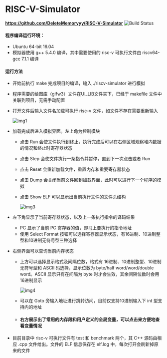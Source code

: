 # RISC-V-Simulator

**https://github.com/DeleteMemoryyy/RISC-V-Simulator**   ![Build Status](https://travis-ci.org/DeleteMemoryyy/RISC-V-Simulator.svg?branch=master)

#### 程序编译运行环境：

- Ubuntu 64-bit 16.04 
- 模拟器使用 g++ 5.4.0 编译，其中需要使用的 risc-v 可执行文件由 riscv64-gcc 7.1.1 编译

#### 运行方法

- 开始前执行 make 完成项目的编译，输入 ./riscv-simulator 进行模拟

- 程序需要的绘图库（glfw3）文件在UI_LIB文件夹下，已经于 makefile 文件中关联到项目，无需手动配置

- 打开文件后输入文件名加载可执行 risc-v 文件，如文件不存在需要重新输入

  ![img1](http://otl4n2fe9.bkt.clouddn.com/Lab2.1/img1.png)

- 加载完成后进入模拟界面。左上角为控制模块

  - 点击 Run 会使文件执行到终止，执行完成后可以在右侧区域观察堆内数据的情况和终止时寄存器状态

  - 点击 Step 会使文件执行一条指令并暂停，直到下一次点击或者 Run

  - 点击 Reset 会重新加载文件，重置内存和重要寄存器状态

  - 点击 Dump 会关闭当前文件回到加载界面，此时可以进行下一个程序的模拟

  - 点击 Show ELF 可以显示出当前执行文件的文件头结构

    ![img3](http://otl4n2fe9.bkt.clouddn.com/Lab2.1/img3.png)

- 左下角显示了当前寄存器状态，以及上一条执行指令的译码结果

  - PC 显示了当前 PC 寄存器的值，即马上要执行的指令地址
  - 使用 Select Format 按钮可以选择寄存器显示状态，有16进制、10进制整型和10进制无符号型三种选择

- 右侧界面可以查询当前内存状态

  - 上方可以选择显示格式及间隔位数，格式有 16进制、10进制整型、10进制无符号型和 ASCII 码选择，显示位数为 byte/half word/word/double word。ASCII 显示只有在间隔为 byte 时才会生效，其余间隔位数时会用16进制显示

    ![img4](http://otl4n2fe9.bkt.clouddn.com/Lab2.1/img4.png)

  - 可以在 Goto 旁输入地址进行跳转访问，目前仅支持10进制输入下 int 型支持内的地址

  - #### 右方展示出了常用的内存段和用户定义的全局变量，可以点击来方便地查看变量情况

- 目前目录中 risc-v 可执行文件有 test 和 benchmark 两个，其 C++ 源码由相应 .cpp 文件给出。文件的 ELF 信息保存在 elf.log 中，每次打开会刷新掉原来的文件

